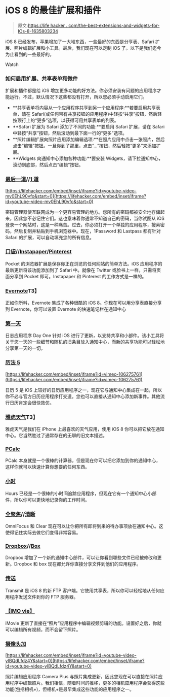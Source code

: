 # iOS 8 的最佳扩展和插件

> 原文:[https://life hacker . com/the-best-extensions-and-widgets-for-IOs-8-1635803234](https://lifehacker.com/the-best-extensions-and-widgets-for-ios-8-1635803234)

iOS 8 已经发布，苹果增加了一大堆东西，一些最好的东西是分享表、Safari 扩展、照片编辑扩展和小工具。最后，我们现在可以定制 iOS 了。以下是我们迄今为止看到的一些最好的。

Watch

### 如何启用扩展、共享表单和微件

扩展和插件都是给 iOS 增加更多功能的好方法。你必须安装有问题的应用程序才能运行。不过，默认情况下这些都没有打开，所以您必须手动启用它们。

*   **共享表单将内容从一个应用程序共享到另一个应用程序:**若要启用共享表单，请在 Safari(或任何带有共享按钮的应用程序)中轻按“共享”按钮，然后轻按顶行上的“更多”选项，以获得可用共享表单的列表。
*   **Safari 扩展为 Safari 添加了不同的功能:**要启用 Safari 扩展，请在 Safari 中轻按“共享”按钮，然后滚动到最下面一行的“更多”选项。
*   **照片编辑扩展向照片应用添加编辑选项:**在照片应用中点击一张照片，然后点击“编辑”按钮。一旦你到了那里，点击“…”按钮，然后轻按“更多”来添加扩展。
*   **Widgets 向通知中心添加各种功能:**要安装 Widgets，请下拉通知中心，滚动到底部，然后点击“编辑”按钮。

### [最后一道](https://itunes.apple.com/us/app/lastpass-for-premium-customers/id324613447?mt=8)//[1 道](https://itunes.apple.com/us/app/1password-password-manager/id568903335?mt=8)

 [https://lifehacker.com/embed/inset/iframe?id=youtube-video-mv0EhL90vfo&start=0](https://lifehacker.com/embed/inset/iframe?id=youtube-video-mv0EhL90vfo&start=0) 

密码管理器使互联网成为一个更容易管理的地方。您所有的密码都被安全地存储起来，因此您不必记住它们。这也意味着你通常不知道自己的密码，当你试图从 iOS 登录一个网站时，这是一种痛苦。过去，你必须打开一个单独的应用程序，搜索密码，然后复制并粘贴到手机浏览器中。现在，1Password 和 Lastpass 都有针对 Safari 的扩展，可以自动填充您的所有信息。

### [口袋](https://itunes.apple.com/us/app/pocket-save-articles-videos/id309601447?mt=8&at=11l7ja&ct=tss_ios8)//[Instapaper](http://blog.instapaper.com/post/97750859246)/[Pinterest](https://itunes.apple.com/us/app/pinterest/id429047995?mt=8&at=10laZc)

Pocket 的浏览器扩展是保存你正在浏览的任何网站的简单方法。iOS 应用程序的最新更新将该功能添加到了 Safari 中。就像在 Twitter 或脸书上一样，只需将页面分享到 Pocket 即可。Instapaper 和 Pinterest 的工作方式是一样的。

### [Evernote](https://itunes.apple.com/us/app/evernote/id281796108?mt=8&at=11l7ja&ct=tss_ios8)T3】

正如你所料，Evernote 集成了各种很酷的 iOS 8。你现在可以用分享表直接分享到 Evernote，你可以设置 Evernote 的快速笔记栏在通知中心

### [第一天](https://itunes.apple.com/us/app/day-one-journal-diary/id421706526?mt=8)

日志应用程序 Day One 针对 iOS 进行了更新，以支持共享和小部件。该小工具将关于您一天的一些细节和随机的旧条目放入通知中心，而新的共享功能可以轻松地分享第一天的一切。

### [历法 5](https://itunes.apple.com/app/calendars-5/id697927927?mt=8&at=11l7ja&ct=tss_ios8)

 [https://lifehacker.com/embed/inset/iframe?id=vimeo-106275761](https://lifehacker.com/embed/inset/iframe?id=vimeo-106275761) 

日历 5 是 iOS 上较好的日历应用程序之一，现在它与通知中心集成在一起，所以你不必与官方日历应用程序打交道。您也可以直接从通知中心添加新事件。其他流行日历肯定会很快效仿。

### [雅虎天气](https://itunes.apple.com/ca/app/yahoo-weather/id628677149)T3】

雅虎天气是我们在 iPhone 上最喜欢的天气应用，使用 iOS 8 你可以把它放在通知中心。它当然胜过了通常存在的无聊的旧文本描述。

### [PCalc](https://itunes.apple.com/us/app/pcalc-the-best-calculator/id284666222?mt=8&at=11l7ja&ct=tss_ios8)

PCalc 本身就是一个很棒的计算器，但是现在你可以把它添加到你的通知中心，这样你就可以快速计算你想要的任何东西。

### [小时](https://itunes.apple.com/us/app/hours-time-tracking/id895933956?mt=8)

Hours 已经是一个很棒的小时间追踪应用程序，但现在它有一个通知中心小部件，所以你可以更快地记录你的工作时间。

### [全聚焦](https://itunes.apple.com/us/app/omnifocus-2-for-iphone/id690305341?mt=8&at=10l7j8)//[清晰](https://itunes.apple.com/us/app/clear-tasks-reminders-to-do/id493136154?mt=8&at=11l7ja&ct=tss_ios8)

OmniFocus 和 Clear 现在可以让你把所有即将到来的待办事项放在通知中心。这使得记住实际去做它们变得非常容易。

### [Dropbox](https://itunes.apple.com/us/app/dropbox/id327630330?mt=8)//[Box](https://itunes.apple.com/us/app/box-for-iphone-and-ipad/id290853822?mt=8&at=10laZc)

Dropbox 增加了一个新的通知中心部件，可以让你看到哪些文件已经被修改和更新。Dropbox 和 box 现在都允许你直接分享文件到他们的应用程序。

### [传送](https://itunes.apple.com/us/app/transmit-ios/id917432930?ls=1)

Transmit 是 iOS 8 的新 FTP 客户端。它使用共享表，所以你可以轻松地从任何应用程序发送文件到你的 FTP 服务器。

### [【IMO vie】](https://itunes.apple.com/us/app/imovie/id377298193?mt=8)

iMovie 更新了直接在“照片”应用程序中编辑视频剪辑的功能。设置好之后，你就可以编辑所有视频，而不会留下照片。

### [摄像头加](https://itunes.apple.com/us/app/camera-plus-capture-remotely/id330803072?mt=8)

 [https://lifehacker.com/embed/inset/iframe?id=youtube-video-yIBQdLfdz4Y&start=0](https://lifehacker.com/embed/inset/iframe?id=youtube-video-yIBQdLfdz4Y&start=0) 

照片编辑应用程序 Camera Plus 与照片集成更新，因此您现在可以直接在照片应用程序中编辑照片。我们相信，随着时间的推移，更多的相机应用程序会获得这些功能(包括相机+)，但相机+是最早集成这些功能的应用程序之一。